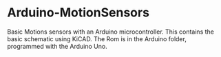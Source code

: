 Arduino-MotionSensors
=====================

Basic Motions sensors with an Arduino microcontroller.
This contains the basic schematic using KiCAD.
The Rom is in the Arduino folder, programmed with the Arduino Uno.
